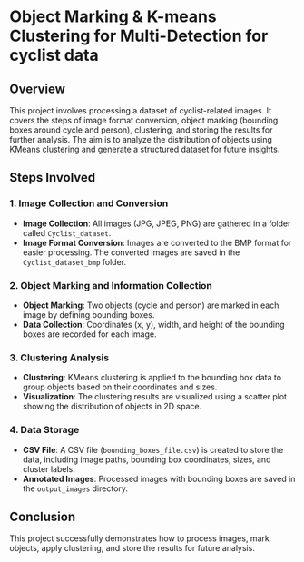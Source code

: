 # Object Marking & K-means Clustering for Multi-Detection for cyclist data

## Overview
This project involves processing a dataset of cyclist-related images. It covers the steps of image format conversion, object marking (bounding boxes around cycle and person), clustering, and storing the results for further analysis. The aim is to analyze the distribution of objects using KMeans clustering and generate a structured dataset for future insights.

## Steps Involved

### 1. Image Collection and Conversion
- **Image Collection**: All images (JPG, JPEG, PNG) are gathered in a folder called `Cyclist_dataset`.
- **Image Format Conversion**: Images are converted to the BMP format for easier processing. The converted images are saved in the `Cyclist_dataset_bmp` folder.

### 2. Object Marking and Information Collection
- **Object Marking**: Two objects (cycle and person) are marked in each image by defining bounding boxes.
- **Data Collection**: Coordinates (x, y), width, and height of the bounding boxes are recorded for each image.

### 3. Clustering Analysis
- **Clustering**: KMeans clustering is applied to the bounding box data to group objects based on their coordinates and sizes.
- **Visualization**: The clustering results are visualized using a scatter plot showing the distribution of objects in 2D space.

### 4. Data Storage
- **CSV File**: A CSV file (`bounding_boxes_file.csv`) is created to store the data, including image paths, bounding box coordinates, sizes, and cluster labels.
- **Annotated Images**: Processed images with bounding boxes are saved in the `output_images` directory.

## Conclusion
This project successfully demonstrates how to process images, mark objects, apply clustering, and store the results for future analysis.
